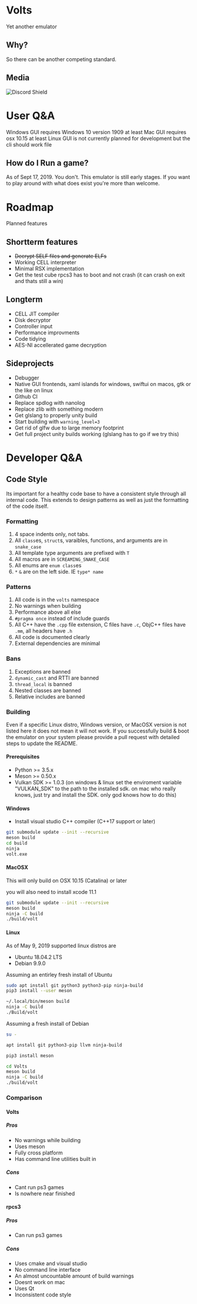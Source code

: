 # Volts
Yet another emulator

## Why?
So there can be another competing standard.

## Media
![Discord Shield](https://discordapp.com/api/guilds/578380242888949760/widget.png?style=shield)

# User Q&A

Windows GUI requires Windows 10 version 1909 at least
Mac GUI requires osx 10.15 at least
Linux GUI is not currently planned for development but the cli should work file

## How do I Run a game?

As of Sept 17, 2019. You don't. This emulator is still early stages.
If you want to play around with what does exist you're more than welcome.

# Roadmap

Planned features

## Shortterm features

* ~~Decrypt SELF files and generate ELFs~~
* Working CELL interpreter
* Minimal RSX implementation
* Get the test cube rpcs3 has to boot and not crash (it can crash on exit and thats still a win)

## Longterm

* CELL JIT compiler
* Disk decryptor
* Controller input
* Performance improvments
* Code tidying
* AES-NI accellerated game decryption

## Sideprojects

* Debugger
* Native GUI frontends, xaml islands for windows, swiftui on macos, gtk or the like on linux
* Github CI
* Replace spdlog with nanolog
* Replace zlib with something modern
* Get glslang to properly unity build
* Start building with `warning_level=3`
* Get rid of glfw due to large memory footprint
* Get full project unity builds working (glslang has to go if we try this)

# Developer Q&A

## Code Style

Its important for a healthy code base to have a consistent style through all internal code.
This extends to design patterns as well as just the formatting of the code itself.

### Formatting

1. 4 space indents only, not tabs.
2. All `class`es, `struct`s, varaibles, functions, and arguments are in `snake_case`
3. All template type arguments are prefixed with `T`
4. All macros are in `SCREAMING_SNAKE_CASE`
5. All enums are `enum class`es
6. `*` `&` are on the left side. IE `type* name`

### Patterns

1. All code is in the `volts` namespace
2. No warnings when building
3. Performance above all else
4. `#pragma once` instead of include guards
5. All C++ have the `.cpp` file extension, C files have `.c`, ObjC++ files have `.mm`, all headers have `.h`
6. All code is documented clearly
7. External dependencies are minimal

### Bans

1. Exceptions are banned
2. `dynamic_cast` and RTTI are banned
3. `thread_local` is banned
4. Nested classes are banned
5. Relative includes are banned

### Building

Even if a specific Linux distro, Windows version, or MacOSX version is not listed here it does not mean it will not work.
If you successfully build & boot the emulator on your system please provide a pull request with detailed steps to update the README.

#### Prerequisites

* Python >= 3.5.x
* Meson >= 0.50.x
* Vulkan SDK >= 1.0.3 (on windows & linux set the enviroment variable "VULKAN_SDK" to the path to the installed sdk. on mac who really knows, just try and install the SDK. only god knows how to do this)

#### Windows

* Install visual studio C++ compiler (C++17 support or later)

```sh
git submodule update --init --recursive
meson build
cd build
ninja
volt.exe
```

#### MacOSX

This will only build on OSX 10.15 (Catalina) or later

you will also need to install xcode 11.1

```sh
git submodule update --init --recursive
meson build
ninja -C build
./build/volt
```

#### Linux

As of May 9, 2019 supported linux distros are
* Ubuntu 18.04.2 LTS
* Debian 9.9.0

Assuming an entirley fresh install of Ubuntu

```sh
sudo apt install git python3 python3-pip ninja-build
pip3 install --user meson

~/.local/bin/meson build
ninja -C build
./Build/volt
```

Assuming a fresh install of Debian

```sh
su -

apt install git python3-pip llvm ninja-build

pip3 install meson

cd Volts
meson build
ninja -C build
./build/volt
```


### Comparison

#### Volts

##### Pros
- No warnings while building
- Uses meson
- Fully cross platform
- Has command line utilities built in

##### Cons
- Cant run ps3 games
- Is nowhere near finished

#### rpcs3

##### Pros
- Can run ps3 games

##### Cons
- Uses cmake and visual studio
- No command line interface
- An almost uncountable amount of build warnings
- Doesnt work on mac
- Uses Qt
- Inconsistent code style